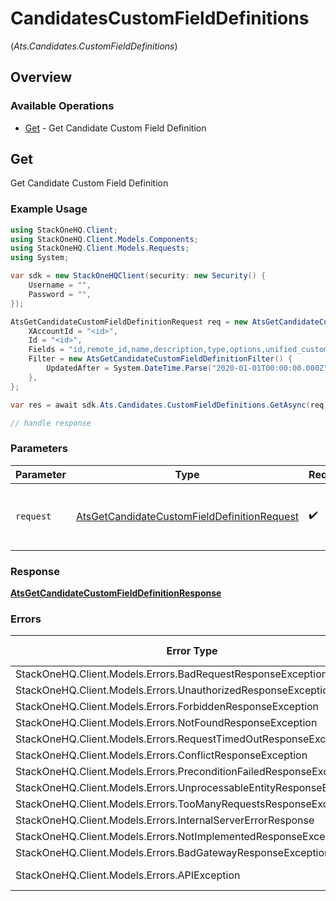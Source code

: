 # CandidatesCustomFieldDefinitions
(*Ats.Candidates.CustomFieldDefinitions*)

## Overview

### Available Operations

* [Get](#get) - Get Candidate Custom Field Definition

## Get

Get Candidate Custom Field Definition

### Example Usage

<!-- UsageSnippet language="csharp" operationID="ats_get_candidate_custom_field_definition" method="get" path="/unified/ats/custom_field_definitions/candidates/{id}" -->
```csharp
using StackOneHQ.Client;
using StackOneHQ.Client.Models.Components;
using StackOneHQ.Client.Models.Requests;
using System;

var sdk = new StackOneHQClient(security: new Security() {
    Username = "",
    Password = "",
});

AtsGetCandidateCustomFieldDefinitionRequest req = new AtsGetCandidateCustomFieldDefinitionRequest() {
    XAccountId = "<id>",
    Id = "<id>",
    Fields = "id,remote_id,name,description,type,options,unified_custom_fields",
    Filter = new AtsGetCandidateCustomFieldDefinitionFilter() {
        UpdatedAfter = System.DateTime.Parse("2020-01-01T00:00:00.000Z"),
    },
};

var res = await sdk.Ats.Candidates.CustomFieldDefinitions.GetAsync(req);

// handle response
```

### Parameters

| Parameter                                                                                                           | Type                                                                                                                | Required                                                                                                            | Description                                                                                                         |
| ------------------------------------------------------------------------------------------------------------------- | ------------------------------------------------------------------------------------------------------------------- | ------------------------------------------------------------------------------------------------------------------- | ------------------------------------------------------------------------------------------------------------------- |
| `request`                                                                                                           | [AtsGetCandidateCustomFieldDefinitionRequest](../../Models/Requests/AtsGetCandidateCustomFieldDefinitionRequest.md) | :heavy_check_mark:                                                                                                  | The request object to use for the request.                                                                          |

### Response

**[AtsGetCandidateCustomFieldDefinitionResponse](../../Models/Requests/AtsGetCandidateCustomFieldDefinitionResponse.md)**

### Errors

| Error Type                                                           | Status Code                                                          | Content Type                                                         |
| -------------------------------------------------------------------- | -------------------------------------------------------------------- | -------------------------------------------------------------------- |
| StackOneHQ.Client.Models.Errors.BadRequestResponseException          | 400                                                                  | application/json                                                     |
| StackOneHQ.Client.Models.Errors.UnauthorizedResponseException        | 401                                                                  | application/json                                                     |
| StackOneHQ.Client.Models.Errors.ForbiddenResponseException           | 403                                                                  | application/json                                                     |
| StackOneHQ.Client.Models.Errors.NotFoundResponseException            | 404                                                                  | application/json                                                     |
| StackOneHQ.Client.Models.Errors.RequestTimedOutResponseException     | 408                                                                  | application/json                                                     |
| StackOneHQ.Client.Models.Errors.ConflictResponseException            | 409                                                                  | application/json                                                     |
| StackOneHQ.Client.Models.Errors.PreconditionFailedResponseException  | 412                                                                  | application/json                                                     |
| StackOneHQ.Client.Models.Errors.UnprocessableEntityResponseException | 422                                                                  | application/json                                                     |
| StackOneHQ.Client.Models.Errors.TooManyRequestsResponseException     | 429                                                                  | application/json                                                     |
| StackOneHQ.Client.Models.Errors.InternalServerErrorResponse          | 500                                                                  | application/json                                                     |
| StackOneHQ.Client.Models.Errors.NotImplementedResponseException      | 501                                                                  | application/json                                                     |
| StackOneHQ.Client.Models.Errors.BadGatewayResponseException          | 502                                                                  | application/json                                                     |
| StackOneHQ.Client.Models.Errors.APIException                         | 4XX, 5XX                                                             | \*/\*                                                                |